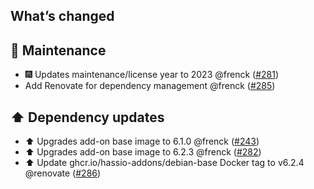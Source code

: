 ## What’s changed

## 🧰 Maintenance

- 🎆 Updates maintenance/license year to 2023 @frenck ([#281](https://github.com/hassio-addons/addon-nut/pull/281))
- Add Renovate for dependency management @frenck ([#285](https://github.com/hassio-addons/addon-nut/pull/285))

## ⬆️ Dependency updates

- ⬆️ Upgrades add-on base image to 6.1.0 @frenck ([#243](https://github.com/hassio-addons/addon-nut/pull/243))
- ⬆️ Upgrades add-on base image to 6.2.3 @frenck ([#282](https://github.com/hassio-addons/addon-nut/pull/282))
- ⬆️ Update ghcr.io/hassio-addons/debian-base Docker tag to v6.2.4 @renovate ([#286](https://github.com/hassio-addons/addon-nut/pull/286))
